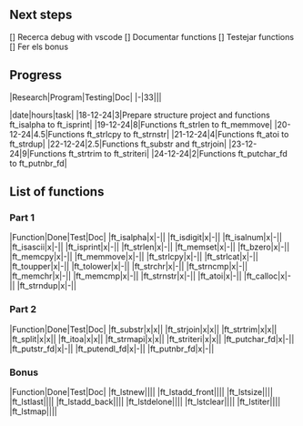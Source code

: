 ## Next steps
[] Recerca debug with vscode
[] Documentar functions
[] Testejar functions
[] Fer els bonus

## Progress

|Research|Program|Testing|Doc|
|-|33|||

|date|hours|task|
|18-12-24|3|Prepare structure project and functions ft_isalpha to ft_isprint|
|19-12-24|8|Functions ft_strlen to ft_memmove|
|20-12-24|4.5|Functions ft_strlcpy to ft_strnstr|
|21-12-24|4|Functions ft_atoi to ft_strdup|
|22-12-24|2.5|Functions ft_substr and ft_strjoin|
|23-12-24|9|Functions ft_strtrim to ft_striteri|
|24-12-24|2|Functions ft_putchar_fd to ft_putnbr_fd|

## List of functions
### Part 1
|Function|Done|Test|Doc|
|ft_isalpha|x|-||
|ft_isdigit|x|-||
|ft_isalnum|x|-||
|ft_isascii|x|-||
|ft_isprint|x|-||
|ft_strlen|x|-||
|ft_memset|x|-||
|ft_bzero|x|-||
|ft_memcpy|x|-||
|ft_memmove|x|-||
|ft_strlcpy|x|-||
|ft_strlcat|x|-||
|ft_toupper|x|-||
|ft_tolower|x|-||
|ft_strchr|x|-||
|ft_strncmp|x|-||
|ft_memchr|x|-||
|ft_memcmp|x|-||
|ft_strnstr|x|-||
|ft_atoi|x|-||
|ft_calloc|x|-||
|ft_strndup|x|-||

### Part 2
|Function|Done|Test|Doc|
|ft_substr|x|x||
|ft_strjoin|x|x||
|ft_strtrim|x|x||
|ft_split|x|x||
|ft_itoa|x|x||
|ft_strmapi|x|x||
|ft_striteri|x|x||
|ft_putchar_fd|x|-||
|ft_putstr_fd|x|-||
|ft_putendl_fd|x|-||
|ft_putnbr_fd|x|-||

### Bonus
|Function|Done|Test|Doc|
|ft_lstnew||||
|ft_lstadd_front||||
|ft_lstsize||||
|ft_lstlast||||
|ft_lstadd_back||||
|ft_lstdelone||||
|ft_lstclear||||
|ft_lstiter||||
|ft_lstmap||||






